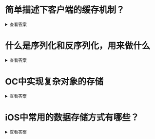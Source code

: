 
# 简单描述下客户端的缓存机制？
<details>
<summary>查看答案</summary>
  
- 从内存里面读取是否有缓存
- 内存没有缓存就读取本地数据库或者文件是否有缓存
- 如果没有缓存就请求网络，请求完毕将数据保存在内存或者本地数据库或者文件中供下次读取。
</details>

# 什么是序列化和反序列化，用来做什么
<details>
<summary>查看答案</summary>
  
序列化话时将对象直接转换称字节`Data`数据保存在数据库或者文件中，反序列化是将`Data`转换称对象直接使用。  
</details>

# OC中实现复杂对象的存储
<details>
<summary>查看答案</summary>
  
实现`NSCoding`协议，进行对象序列化成`Data`保存在文件或者数据库中。  
</details>

# iOS中常用的数据存储方式有哪些？
<details>
<summary>查看答案</summary>
  
常用的数据结构有`NSUserDefault` `KeyChain` `文件`和数据库  
</details>
